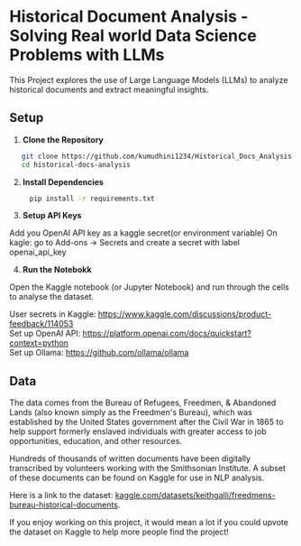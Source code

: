 # Historical Document Analysis - Solving Real world Data Science Problems with LLMs

This Project explores the use of Large Language Models (LLMs) to analyze historical documents and extract meaningful insights.

## Setup
1. **Clone the Repository**
```bash
   git clone https://github.com/kumudhini1234/Historical_Docs_Analysis
   cd historical-docs-analysis
```

2. **Install Dependencies**
```bash
     pip install -r requirements.txt
```

3. **Setup API Keys**

Add you OpenAI API key as a kaggle secret(or environment variable)
On kagle: go to Add-ons -> Secrets and create a secret with label openai_api_key

4. **Run the Notebokk**

Open the Kaggle notebook (or Jupyter Notebook) and run through the cells to analyse the dataset.

User secrets in Kaggle: https://www.kaggle.com/discussions/product-feedback/114053 <br/>
Set up OpenAI API: https://platform.openai.com/docs/quickstart?context=python <br/>
Set up Ollama: https://github.com/ollama/ollama

## Data
The data comes from the Bureau of Refugees, Freedmen, & Abandoned Lands (also known simply as the Freedmen's Bureau), which was established by the United States government after the Civil War in 1865 to help support formerly enslaved individuals with greater access to job opportunities, education, and other resources.

Hundreds of thousands of written documents have been digitally transcribed by volunteers working with the Smithsonian Institute. A subset of these documents can be found on Kaggle for use in NLP analysis.

Here is a link to the dataset: [kaggle.com/datasets/keithgalli/freedmens-bureau-historical-documents](https://www.kaggle.com/datasets/keithgalli/freedmens-bureau-historical-documents). 

If you enjoy working on this project, it would mean a lot if you could upvote the dataset on Kaggle to help more people find the project!
